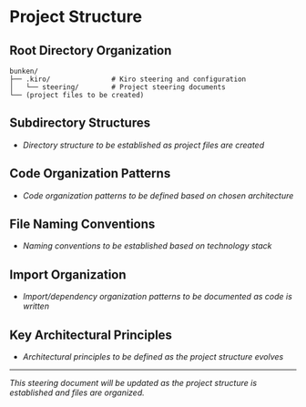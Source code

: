 # Project Structure

## Root Directory Organization
```
bunken/
├── .kiro/               # Kiro steering and configuration
│   └── steering/        # Project steering documents
└── (project files to be created)
```

## Subdirectory Structures
- *Directory structure to be established as project files are created*

## Code Organization Patterns
- *Code organization patterns to be defined based on chosen architecture*

## File Naming Conventions
- *Naming conventions to be established based on technology stack*

## Import Organization
- *Import/dependency organization patterns to be documented as code is written*

## Key Architectural Principles
- *Architectural principles to be defined as the project structure evolves*

---

*This steering document will be updated as the project structure is established and files are organized.*